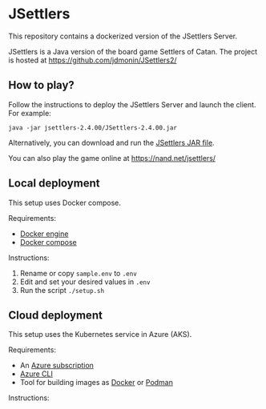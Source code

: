 # JSettlers
This repository contains a dockerized version of the JSettlers Server.

JSettlers is a Java version of the board game Settlers of Catan. The project is hosted at https://github.com/jdmonin/JSettlers2/

## How to play?
Follow the instructions to deploy the JSettlers Server and launch the client. For example:

`java -jar jsettlers-2.4.00/JSettlers-2.4.00.jar`

Alternatively, you can download and run the [JSettlers JAR file](https://nand.net/jsettlers/JSettlers.jar).

You can also play the game online at https://nand.net/jsettlers/

## Local deployment
This setup uses Docker compose.

Requirements:
- [Docker engine](https://docs.docker.com/engine/install/) 
- [Docker compose](https://docs.docker.com/compose/install/)

Instructions:
1. Rename or copy `sample.env` to `.env`
1. Edit and set your desired values in `.env`
1. Run the script `./setup.sh`

## Cloud deployment
This setup uses the Kubernetes service in Azure (AKS).

Requirements:
- An [Azure subscription](https://azure.microsoft.com/en-us/free/)
- [Azure CLI](https://docs.microsoft.com/en-us/cli/azure/install-azure-cli)
- Tool for building images as [Docker](https://docs.docker.com/engine/install/)  or [Podman](https://podman.io/getting-started/installation)

Instructions:

